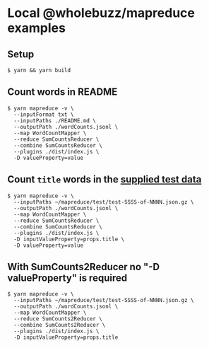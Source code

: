 # Local @wholebuzz/mapreduce examples

## Setup

```console
$ yarn && yarn build
```

## Count words in README

```console
$ yarn mapreduce -v \
  --inputFormat txt \
  --inputPaths ./README.md \
  --outputPath ./wordCounts.jsonl \
  --map WordCountMapper \
  --reduce SumCountsReducer \
  --combine SumCountsReducer \
  --plugins ./dist/index.js \
  -D valueProperty=value
```

## Count `title` words in the [supplied test data](https://github.com/wholebuzz/mapreduce/tree/main/test)

```console
$ yarn mapreduce -v \
  --inputPaths ~/mapreduce/test/test-SSSS-of-NNNN.json.gz \
  --outputPath ./wordCounts.jsonl \
  --map WordCountMapper \
  --reduce SumCountsReducer \
  --combine SumCountsReducer \
  --plugins ./dist/index.js \
  -D inputValueProperty=props.title \
  -D valueProperty=value
```

## With SumCounts2Reducer no "-D valueProperty" is required

```console
$ yarn mapreduce -v \
  --inputPaths ~/mapreduce/test/test-SSSS-of-NNNN.json.gz \
  --outputPath ./wordCounts.jsonl \
  --map WordCountMapper \
  --reduce SumCounts2Reducer \
  --combine SumCounts2Reducer \
  --plugins ./dist/index.js \
  -D inputValueProperty=props.title
```

